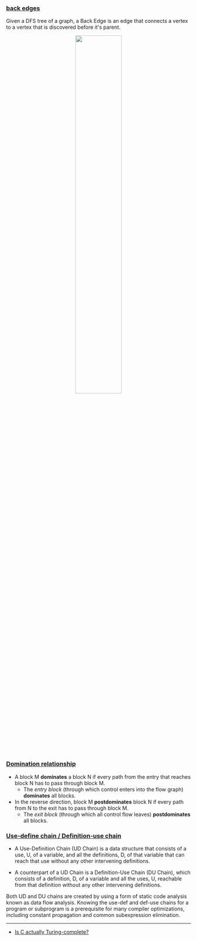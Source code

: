 ### [back edges](https://stackoverflow.com/questions/44494426/back-edges-in-a-graph/44494705)

Given a DFS tree of a graph, a Back Edge is an edge that connects a vertex to a vertex that is discovered before it's parent.

<p align="center">
<img src="images/1920px-Tree_edges.svg.png" width=50%>
</p>

### [Domination relationship](https://en.wikipedia.org/wiki/Control_flow_graph)

- A block M **dominates** a block N if every path from the entry that reaches block N has to pass through block M.
  - The *entry block* (through which control enters into the flow graph) **dominates** all blocks.
- In the reverse direction, block M **postdominates** block N if every path from N to the exit has to pass through block M.
  - The *exit block* (through which all control flow leaves) **postdominates** all blocks.

### [Use-define chain / Definition-use chain](https://en.wikipedia.org/wiki/Use-define_chain)

* A Use-Definition Chain (UD Chain) is a data structure that consists of a use, U, of a variable, and all the definitions, D, of that variable that can reach that use without any other intervening definitions.

* A counterpart of a UD Chain is a Definition-Use Chain (DU Chain), which consists of a definition, D, of a variable and all the uses, U, reachable from that definition without any other intervening definitions.

Both UD and DU chains are created by using a form of static code analysis known as data flow analysis. Knowing the use-def and def-use chains for a program or subprogram is a prerequisite for many compiler optimizations, including constant propagation and common subexpression elimination.

---
-   [Is C actually Turing-complete?](https://cs.stackexchange.com/questions/60965/is-c-actually-turing-complete)
